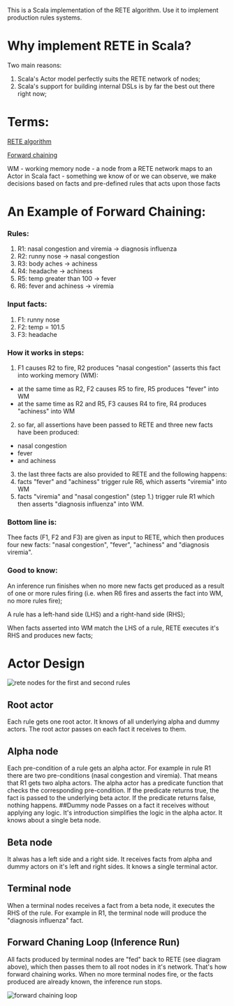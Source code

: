 This is a Scala implementation of the RETE algorithm. Use it to implement production rules systems.

# Why implement RETE in Scala?
Two main reasons:
  1. Scala's Actor model perfectly suits the RETE network of nodes;
  2. Scala's support for building internal DSLs is by far the best out there right now;

# Terms:
[RETE algorithm](https://en.wikipedia.org/wiki/Rete_algorithm)

[Forward chaining](https://en.wikipedia.org/wiki/Forward_chaining)

WM - working memory
node - a node from a RETE network maps to an Actor in Scala
fact - something we know of or we can observe, we make decisions based on facts and pre-defined rules that acts upon those facts

# An Example of Forward Chaining:
       
### Rules:

1. R1: nasal congestion and viremia -> diagnosis influenza
2. R2: runny nose -> nasal congestion
3. R3: body aches -> achiness
4. R4: headache -> achiness
5. R5: temp greater than 100 -> fever
6. R6: fever and achiness -> viremia

### Input facts:

1. F1: runny nose
2. F2: temp = 101.5
3. F3: headache

### How it works in steps:

1. F1 causes R2 to fire, R2 produces "nasal congestion" (asserts this fact into working memory (WM):
  * at the same time as R2, F2 causes R5 to fire, R5 produces "fever" into WM
  * at the same time as R2 and R5, F3 causes R4 to fire, R4 produces "achiness" into WM
2. so far, all assertions have been passed to RETE and three new facts have been produced:
  * nasal congestion
  * fever 
  * and achiness
3. the last three facts are also provided to RETE and the following happens:
4. facts "fever" and "achiness" trigger rule R6, which asserts "viremia" into WM
5. facts "viremia" and "nasal congestion" (step 1.) trigger rule R1 which then asserts "diagnosis influenza" into WM.

### Bottom line is:

Thee facts (F1, F2 and F3) are given as input to RETE, which then produces four new facts:
"nasal congestion", "fever", "achiness" and "diagnosis viremia".

### Good to know:

An inference run finishes when no more new facts get produced as a result of one or more rules firing (i.e. when R6 fires and asserts the fact into WM, no more rules fire);

A rule has a left-hand side (LHS) and a right-hand side (RHS);

When facts asserted into WM match the LHS of a rule, RETE executes it's RHS and produces new facts;

# Actor Design
![rete nodes for the first and second rules](https://github.com/bridgeworks-nl/scala-rete/blob/master/doc/rete_nodes.png)

## Root actor
Each rule gets one root actor. It knows of all underlying alpha and dummy actors. The root actor passes on each fact it receives to them.
## Alpha node
Each pre-condition of a rule gets an alpha actor. For example in rule R1 there are two pre-conditions (nasal congestion and viremia). That means that R1 gets two alpha actors. The alpha actor has a predicate function that checks the corresponding pre-condition. If the predicate returns true, the fact is passed to the underlying beta actor. If the predicate returns false, nothing happens.
##Dummy node
Passes on a fact it receives without applying any logic. It's introduction simplifies the logic in the alpha actor. It knows about a single beta node.
## Beta node
It alwas has a left side and a right side. It receives facts from alpha and dummy actors on it's left and right sides. It knows a single terminal actor.
## Terminal node
When a terminal nodes receives a fact from a beta node, it executes the RHS of the rule. For example in R1, the terminal node will produce the "diagnosis influenza" fact.
## Forward Chaning Loop (Inference Run)
All facts produced by terminal nodes are "fed" back to RETE (see diagram above), which then passes them to all root nodes in it's network. That's how forward chaining works. When no more terminal nodes fire, or the facts produced are already known, the inference run stops.

![forward chaining loop](https://github.com/bridgeworks-nl/scala-rete/blob/master/doc/forward_chaining.png)
